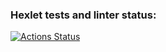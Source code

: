 ### Hexlet tests and linter status:
[![Actions Status](https://github.com/Ivankin-AnV/frontend-project-46/actions/workflows/hexlet-check.yml/badge.svg)](https://github.com/Ivankin-AnV/frontend-project-46/actions)